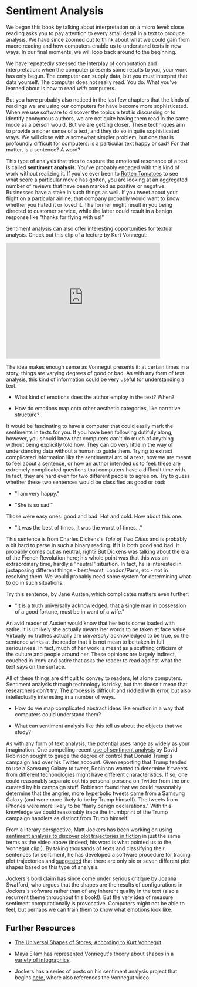 # Sentiment Analysis

We began this book by talking about interpretation on a micro level: close reading asks you to pay attention to every small detail in a text to produce analysis. We have since zoomed out to think about what we could gain from macro reading and how computers enable us to understand texts in new ways. In our final moments, we will loop back around to the beginning.

We have repeatedly stressed the interplay of computation and interpretation: when the computer presents some results to you, your work has only begun. The computer can supply data, but you must interpret that data yourself. The computer does not really read. You do. What you've learned about is how to read _with_ computers.

But you have probably also noticed in the last few chapters that the kinds of readings we are using our computers for have become more sophisticated. When we use software to discover the topics a text is discussing or to identify anonymous authors, we are not quite having them read in the same mode as a person would. But we are getting closer. These techniques aim to provide a richer sense of a text, and they do so in quite sophisticated ways. We will close with a somewhat simpler problem, but one that is profoundly difficult for computers: is a particular text happy or sad? For that matter, is a sentence? A word?

This type of analysis that tries to capture the emotional resonance of a text is called **sentiment analysis**. You've probably engaged with this kind of work without realizing it. If you've ever been to [Rotten Tomatoes](https://www.rottentomatoes.com/) to see what score a particular movie has gotten, you are looking at an aggregated number of reviews that have been marked as positive or negative. Businesses have a stake in such things as well. If you tweet about your flight on a particular airline, that company probably would want to know whether you hated it or loved it. The former might result in you being directed to customer service, while the latter could result in a benign response like "thanks for flying with us!"

Sentiment analysis can also offer interesting opportunities for textual analysis. Check out this clip of a lecture by Kurt Vonnegut:

<iframe width="420" height="315" src="https://www.youtube.com/embed/oP3c1h8v2ZQ" frameborder="0" allowfullscreen></iframe>

The idea makes enough sense as Vonnegut presents it: at certain times in a story, things are varying degrees of good or bad. As with any form of text analysis, this kind of information could be very useful for understanding a text. 

* What kind of emotions does the author employ in the text? When?

* How do emotions map onto other aesthetic categories, like narrative structure?

It would be fascinating to have a computer that could easily mark the sentiments in texts for you. If you have been following dutifuly along, however, you should know that computers can't do much of anything without being explicitly told how. They can do very little in the way of understanding data without a human to guide them. Trying to extract complicated information like the sentimental arc of a text, how we are meant to feel about a sentence, or how an author intended us to feel: these are extremely complicated questions that computers have a difficult time with. In fact, they are hard even for two different people to agree on. Try to guess whether these two sentences would be classified as good or bad:

* "I am very happy."

* "She is so sad."

Those were easy ones: good and bad. Hot and cold. How about this one:

* "It was the best of times, it was the worst of times…"

This sentence is from Charles Dickens's _Tale of Two Cities_ and is probably a bit hard to parse in such a binary reading. If it is both good and bad, it probably comes out as neutral, right? But Dickens was talking about the era of the French Revolution here; his whole point was that this was an extraordinary time, hardly a "neutral" situation. In fact, he is interested in juxtaposing different things - best/worst, London/Paris, etc.- not in resolving them. We would probably need some system for determining what to do in such situations. 

Try this sentence, by Jane Austen, which complicates matters even further:

* "It is a truth universally acknowledged, that a single man in possession of a good fortune, must be in want of a wife."

An avid reader of Austen would know that her texts come loaded with satire. It is unlikely she actually means her words to be taken at face value. Virtually no truthes actually are *universally* acknowledged to be true, so the sentence winks at the reader that it is not mean to be taken in full seriousness. In fact, much of her work is meant as a scathing criticism of the culture and people around her. These opinions are largely indirect, couched in irony and satire that asks the reader to read against what the text says on the surface.

All of these things are difficult to convey to readers, let alone computers. Sentiment analysis through technology is tricky, but that doesn't mean that researchers don't try. The process is difficult and riddled with error, but also intellectually interesting in a number of ways.

* How do we map complicated abstract ideas like emotion in a way that computers could understand them?

* What can sentiment analysis like this tell us about the objects that we study?

As with any form of text analysis, the potential uses range as widely as your imagination. One compelling recent [use of sentiment analysis](http://varianceexplained.org/r/trump-tweets/) by David Robinson sought to gauge the degree of control that Donald Trump's campaign had over his Twitter account. Given reporting that Trump tended to use a Samsung Galaxy to tweet, Robinson wanted to determine if tweets from different techonologies might have different characteristics. If so, one could reasonably separate out his personal persona on Twitter from the one curated by his campaign stuff. Robinson found that we could reasonably determine that the angrier, more hyperbolic tweets came from a Samsung Galaxy (and were more likely to be by Trump himself). The tweets from iPhones were more likely to be "fairly benign declarations." With this knowledge we could reasonably trace the thumbprint of the Trump campaign handlers as distinct from Trump himself.

From a literary perspective, Matt Jockers has been working on using [sentiment analysis to discover plot trajectories in fiction](http://www.matthewjockers.net/2015/02/02/syuzhet/) in just the same terms as the video above (indeed, his word is what pointed us to the Vonnegut clip!). By taking thousands of texts and classifying their sentences for sentiment, he has developed a software procedure for tracing plot trajectories and [suggested](http://www.matthewjockers.net/2015/02/25/the-rest-of-the-story/) that there are only six or seven different plot shapes based on this type of analysis. 

Jockers's bold claim has since come under serious critique by Joanna Swafford, who argues that the shapes are the results of configurations in Jockers's software rather than of any inherent quality in the text (also a recurrent theme throughout this book!). But the very idea of measure sentiment computationally is provocative. Computers might not be able to feel, but perhaps we can train them to know what emotions look like.

## Further Resources

* [The Universal Shapes of Stores, According to Kurt Vonnegut](http://io9.gizmodo.com/the-universal-shapes-of-stories-according-to-kurt-vonn-1526559996).

* Maya Eilam has represented Vonnegut's theory about shapes in [a variety of infographics](http://www.mayaeilam.com/2012/01/01/the-shapes-of-stories-a-kurt-vonnegut-infographic/).

* Jockers has a series of posts on his sentiment analysis project that begins [here](http://www.matthewjockers.net/2015/02/02/syuzhet/), where also references the Vonnegut video.  
